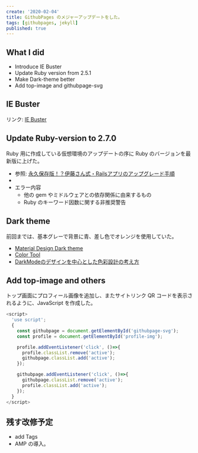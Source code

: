 ```yaml
---
create: '2020-02-04'
title: GithubPages のメジャーアップデートをした。
tags: [githubpages, jekyll]
published: true
---
```


## What I did

- Introduce IE Buster
- Update Ruby version from 2.5.1
- Make Dark-theme better
- Add top-image and githubpage-svg

## IE Buster

リンク: [IE Buster](https://ie-buster.qranoko.jp/)

## Update Ruby-version to 2.7.0

Ruby 用に作成している仮想環境のアップデートの序に Ruby のバージョンを最新版に上げた。

- 参照: [永久保存版！？伊藤さん式・Railsアプリのアップグレード手順](https://qiita.com/jnchito/items/0ee47108972a0e302caf)
-
- エラー内容
  - 他の gem やミドルウェアとの依存関係に由来するもの
  - Ruby のキーワード因数に関する非推奨警告

## Dark theme

前回までは、基本グレーで背景に青、差し色でオレンジを使用していた。

- [Material Design Dark theme](https://material.io/design/color/dark-theme.html)
- [Color Tool](https://material.io/resources/color/#!/?view.left=0&view.right=1&primary.color=121212&secondary.color=7bd0e7)
- [DarkModeのデザインを中心とした色彩設計の考え方](https://kudakurage.hatenadiary.com/entry/2019/07/29/083000)

## Add top-image and others

トップ画面にプロフィール画像を追加し、またサイトリンク QR コードを表示されるように、JavaScript を作成した。

```js
<script>
  'use script';
  {
    const githubpage = document.getElementById('githubpage-svg');
    const profile = document.getElementById('profile-img');

    profile.addEventListener('click', ()=>{
      profile.classList.remove('active');
      githubpage.classList.add('active');
    });

    githubpage.addEventListener('click', ()=>{
      githubpage.classList.remove('active');
      profile.classList.add('active');
    });
  }
</script>
```

## 残す改修予定

- add Tags
- AMP の導入。
